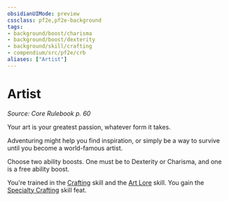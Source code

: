 ```yaml
---
obsidianUIMode: preview
cssclass: pf2e,pf2e-background
tags:
- background/boost/charisma
- background/boost/dexterity
- background/skill/crafting
- compendium/src/pf2e/crb
aliases: ["Artist"]
---
```

# Artist
*Source: Core Rulebook p. 60*  

Your art is your greatest passion, whatever form it takes.

Adventuring might help you find inspiration, or simply be a way to survive until you become a world-famous artist.

Choose two ability boosts. One must be to Dexterity or Charisma, and one is a free ability boost.

You're trained in the [Crafting](skills.md#Crafting) skill and the [Art Lore](skills.md#Lore) skill. You gain the [Specialty Crafting](specialty-crafting.md) skill feat.